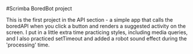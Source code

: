 #Scrimba BoredBot project 

This is the first project in the API section - a simple app that calls the boredAPI when you click a button and renders a suggested activity on the screen. I put in a little extra time practicing styles, including media queries, and I also practiced setTimeout and added a robot sound effect during the 'processing' time. 
